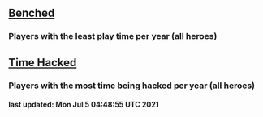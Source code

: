 ## [Benched](/owl-stats/Benched)

### Players with the least play time per year (all heroes) 


## [Time Hacked](/owl-stats/TimeHacked)

### Players with the most time being hacked per year (all heroes) 


#### last updated: Mon Jul  5 04:48:55 UTC 2021
